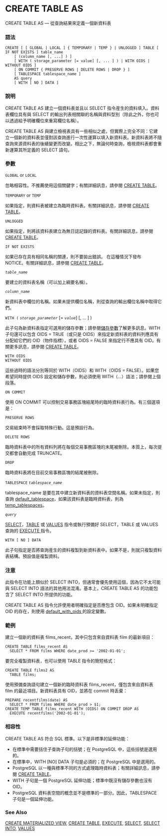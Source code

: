 # CREATE TABLE AS

CREATE TABLE AS — 從查詢結果來定義一個新資料表

### 語法

```text
CREATE [ [ GLOBAL | LOCAL ] { TEMPORARY | TEMP } | UNLOGGED ] TABLE [ IF NOT EXISTS ] table_name
    [ (column_name [, ...] ) ]
    [ WITH ( storage_parameter [= value] [, ... ] ) | WITH OIDS | WITHOUT OIDS ]
    [ ON COMMIT { PRESERVE ROWS | DELETE ROWS | DROP } ]
    [ TABLESPACE tablespace_name ]
    AS query
    [ WITH [ NO ] DATA ]
```

### 說明

CREATE TABLE AS 建立一個資料表並且以 SELECT 指令産生的資料填入。資料表欄位具有與 SELECT 的輸出列表相關聯的名稱與資料型別（除此之外，你也可以透過給予明確欄位來重寫欄位名稱）。

CREATE TABLE AS 與建立檢視表具有一些相似之處，但實際上完全不同：它建立一個新的資料表並僅對該查詢進行一次性運算以填入新資料表。新資料表將不隨查詢來源資料表的後續變更而改變。相比之下，無論何時查詢，檢視資料表都會重新運算其所定義的 SELECT 語句。

### 參數

`GLOBAL` or `LOCAL`

忽略相容性。不推薦使用這個關鍵字；有關詳細訊息，請參閱 [CREATE TABLE](create-table.md)。

`TEMPORARY` or `TEMP`

如果指定，則資料表被建立為臨時資料表。有關詳細訊息，請參閱 [CREATE TABLE](create-table.md)。

`UNLOGGED`

如果指定，則將該資料表建立為無日誌記錄的資料表。有關詳細訊息，請參閱 [CREATE TABLE](create-table.md)。

`IF NOT EXISTS`

如果已存在具有相同名稱的關連，則不要拋出錯誤。 在這種情況下發布 NOTICE。有關詳細訊息，請參閱 [CREATE TABLE](create-table.md)。

_`table_name`_

要建立的資料表名稱（可以加上綱要名稱）。

_`column_name`_

新資料表中欄位的名稱。如果未提供欄位名稱，則從查詢的輸出欄位名稱中取得它們。

`WITH (` _`storage_parameter`_ \[= _`value`_\] \[, ... \] \)

此子句為新資料表指定可選用的儲存參數；請參閱[儲存參數](create-table.md#storage-parameters)了解更多訊息。WITH 子句還可以包含 OIDS = TRUE（或只是 OIDS）來指定新資料表的資料列應具有分配給它們的 OID（物件指標），或者 OIDS = FALSE 來指定行不應具有 OID。有關更多訊息，請參閱 [CREATE TABLE](create-table.md)。

`WITH OIDS`  
`WITHOUT OIDS`

這些過時的語法分別等同於 WITH（OIDS）和 WITH（OIDS = FALSE）。如果您希望同時提供 OIDS 設定和儲存參數，則必須使用 WITH（...）語法；請參閱上個段落。

`ON COMMIT`

使用 ON COMMIT 可以控制交易事務區塊結尾時的臨時資料表行為。有三個選項是：

`PRESERVE ROWS`

交易結束時不會採取特殊行動。這是預設行為。

`DELETE ROWS`

臨時資料表中的所有資料列將在每個交易事務區塊的末尾被刪除。本質上，每次提交都會自動完成 TRUNCATE。

`DROP`

臨時資料表將在目前交易事務區塊的結尾被刪除。

`TABLESPACE` _`tablespace_name`_

tablespace\_name 是要在其中建立新資料表的資料表空間名稱。如果未指定，則查詢 [default\_tablespace](../../server-administration/server-configuration/client-connection-defaults.md#19-11-1-cha-ju-de-hang)，如果該資料表是臨時資料表，則為 [temp\_tablespaces](../../server-administration/server-configuration/client-connection-defaults.md#19-11-1-cha-ju-de-hang)。

_`query`_

[SELECT](select.md)，[TABLE](select.md#table-command) 或 [VALUES](values.md) 指令或執行預備好 SELECT，TABLE 或 VALUES 查詢的 [EXECUTE ](execute.md)指令。

`WITH [ NO ] DATA`

此子句指定是否將查詢産生的資料複製到新資料表中。如果不是，則就只複製資料表結構。預設值是複製資料。

### 注意

此指令在功能上類似於 SELECT INTO，但通常會優先使用這個，因為它不太可能與 SELECT INTO 語法的其他用法混淆。基本上，CREATE TABLE AS 的功能包含了 SELECT INTO 所提供的功能。

CREATE TABLE AS 指令允許使用者明確指定是否應包含 OID。如果未明確指定 OID 的存在，則使用 [default\_with\_oids ](../../server-administration/server-configuration/19.13.-ban-ben-yu-ping-tai-de-xiang-rong-xing.md#19-13-1-previous-postgresql-versions)的設定變數。

### 範例

建立一個新的資料表 films\_recent，其中只包含來自資料表 film 的最新項目：

```text
CREATE TABLE films_recent AS
  SELECT * FROM films WHERE date_prod >= '2002-01-01';
```

要完全複製資料表，也可以使用 TABLE 指令的簡短格式：

```text
CREATE TABLE films2 AS
  TABLE films;
```

使用預備查詢語句建立一個新的臨時資料表 films\_recent，僅包含來自資料表 film 的最近項目。新資料表具有 OID，並將在 commit 時丢棄：

```text
PREPARE recentfilms(date) AS
  SELECT * FROM films WHERE date_prod > $1;
CREATE TEMP TABLE films_recent WITH (OIDS) ON COMMIT DROP AS
  EXECUTE recentfilms('2002-01-01');
```

### 相容性

CREATE TABLE AS 符合 SQL 標準。以下是非標準的延伸功能：

* 在標準中需要括住子查詢子句的括號；在 PostgreSQL 中，這些括號是選用的。
* 在標準中，WITH \[NO\] DATA 子句是必須的；在 PostgreSQL 中是選用的。
* PostgreSQL 以一種與標準不同的方式處理臨時資料表；有關詳細訊息，請參閱 [CREATE TABLE](create-table.md)。
* WITH 子句是一個 PostgreSQL 延伸功能；標準中既沒有儲存參數也沒有 OID。
* PostgreSQL 資料表空間的概念並不是標準的一部分。因此，TABLESPACE 子句是一個延伸功能。

### See Also

[CREATE MATERIALIZED VIEW](create-materialized-view.md), [CREATE TABLE](create-table.md), [EXECUTE](execute.md), [SELECT](select.md), [SELECT INTO](select-into.md), [VALUES](values.md)

